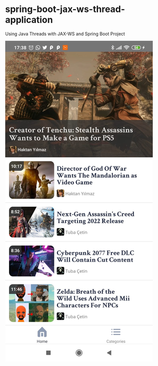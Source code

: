 # spring-boot-jax-ws-thread-application
Using Java Threads with JAX-WS and Spring Boot Project

![Screenshot](https://github.com/OzgurAkinci/mobile_gnp/blob/main/screenshot.png?raw=true)
